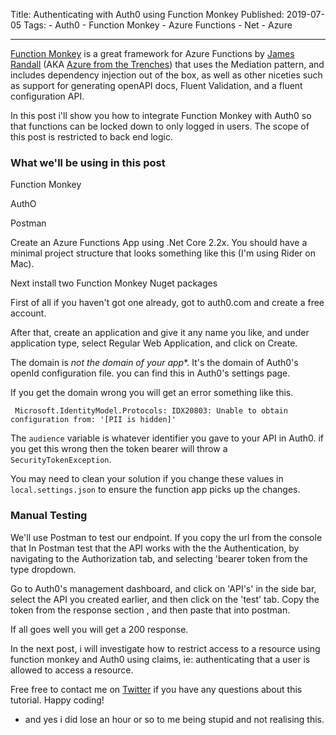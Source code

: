 Title: Authenticating with Auth0 using Function Monkey
Published: 2019-07-05
Tags: 
    - Auth0
    - Function Monkey
    - Azure Functions
    - Net
    - Azure

---

[Function Monkey](https://functionmonkey.azurefromthetrenches.com) is a great framework for Azure Functions by [James Randall](https://twitter.com/AzureTrenches) (AKA [Azure from the Trenches](https://www.azurefromthetrenches.com)) that uses the Mediation pattern, and includes dependency injection out of the box, as well as other niceties such as support for generating openAPI docs, Fluent Validation, and a fluent configuration API.

In this post i'll show you how to integrate Function Monkey with Auth0 so that functions can be locked down to only logged in users. The scope of this post is restricted to back end logic. 

### What we'll be using in this post

Function Monkey

AuthO

Postman

Create an Azure Functions App using .Net Core 2.2x. You should have a minimal project structure that looks something like this (I'm using Rider on Mac).

Next install two Function Monkey Nuget packages




First of all if you haven't got one already, got to auth0.com and create a free account. 

After that, create an application and give it any name you like, and under application type, select Regular Web Application, and click on Create.



The domain is *not the domain of your app**. It's the domain of Auth0's openId configuration file. you can find this in Auth0's settings page.

If you get the domain wrong you will get an error something like this.

` Microsoft.IdentityModel.Protocols: IDX20803: Unable to obtain configuration from: '[PII is hidden]'`

The `audience` variable is whatever identifier you gave to your API in Auth0. if you get this wrong then the token bearer will throw  a `SecurityTokenException`.

You may need to clean your solution if you change these values in `local.settings.json` to ensure the function app picks up the changes.


### Manual Testing

We'll use Postman to test our endpoint. If you copy the url from the console that 
In Postman test that the API works with the the Authentication, by navigating to the Authorization tab, and selecting 'bearer token from the type dropdown.

Go to Auth0's management dashboard, and click on 'API's' in the side bar, select the API you created earlier, and then click on the 'test' tab. Copy the token from the response section , and then paste that into postman. 

If all goes well you will get a 200 response.

In the next post, i will investigate how to restrict access to a resource using function monkey and Auth0 using claims, ie: authenticating that a user is allowed to access a resource.

Free free to contact me on [Twitter](https://twitter.com/LiamBlizard) if you have any questions about this tutorial. Happy coding!


* and yes i did lose an hour or so to me being stupid and not realising this.